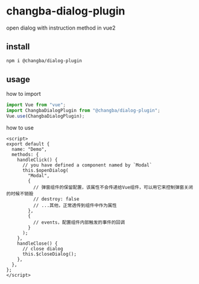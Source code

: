 # changba-dialog-plugin

open dialog with instruction method in vue2

## install

```bash
npm i @changba/dialog-plugin
```

## usage

how to import

```js
import Vue from "vue";
import ChangbaDialogPlugin from "@changba/dialog-plugin";
Vue.use(ChangbaDialogPlugin);
```

how to use

```vue
<script>
export default {
  name: "Demo",
  methods: {
    handleClick() {
      // you have defined a component named by `Modal`
      this.$openDialog(
        "Modal",
        {
          // 弹窗组件的保留配置，该属性不会传递给Vue组件，可以用它来控制弹窗关闭的时候不销毁
          // destroy: false
          // ...其他，正常透传到组件中作为属性
        },
        {
          // events，配置组件内部触发的事件的回调
        }
      );
    },
    handleClose() {
      // close dialog
      this.$closeDialog();
    },
  },
};
</script>
```
